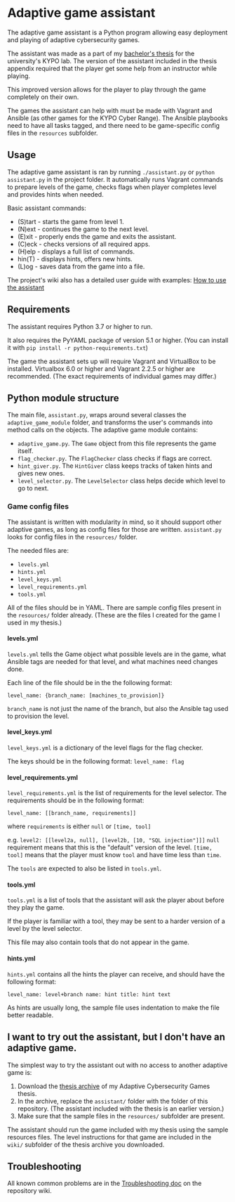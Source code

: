 # Adaptive game assistant
The adaptive game assistant is a Python program allowing easy deployment and playing of adaptive cybersecurity games.

The assistant was made as a part of my [bachelor's thesis]() for the university's KYPO lab.
The version of the assistant included in the thesis appendix required 
that the player get some help from an instructor while playing.

This improved version allows for the player to play through the game completely on their own.

The games the assistant can help with must be made with Vagrant and Ansible (as other games for
the KYPO Cyber Range). The Ansible playbooks need to have all tasks tagged, and
there need to be game-specific config files in the `resources` subfolder.

## Usage
The adaptive game assistant is ran by running `./assistant.py` or `python assistant.py` in the project folder.
It automatically runs Vagrant commands to prepare levels of the game,
checks flags when player completes level and provides hints when needed.

Basic assistant commands:
- (S)tart - starts the game from level 1.
- (N)ext  - continues the game to the next level.
- (E)xit  - properly ends the game and exits the assistant.
- (C)eck  - checks versions of all required apps.
- (H)elp  - displays a full list of commands.
- hin(T)  - displays hints, offers new hints.
- (L)og   - saves data from the game into a file.

The project's wiki also has a detailed user guide with examples: [How to use the assistant]()
## Requirements
The assistant requires Python 3.7 or higher to run.

It also requires the PyYAML package of version 5.1 or higher.
(You can install it with `pip install -r python-requirements.txt`)

The game the assistant sets up will require Vagrant and VirtualBox to be installed.
Virtualbox 6.0 or higher and Vagrant 2.2.5 or higher are recommended. 
(The exact requirements of individual games may differ.)

## Python module structure
The main file, `assistant.py`, wraps around several classes the `adaptive_game_module` folder,
and transforms the user's commands into method calls on the objects.
The adaptive game module contains:
- `adaptive_game.py`. The `Game` object from this file represents the game itself.
- `flag_checker.py`. The `FlagChecker` class checks if flags are correct.
- `hint_giver.py`. The `HintGiver` class keeps tracks of taken hints and gives new ones.
- `level_selector.py`. The `LevelSelector` class helps decide which level to go to next.

### Game config files
The assistant is written with modularity in mind, so it should support other adaptive games,
as long as config files for those are written. `assistant.py` looks for config files in the
`resources/` folder.

The needed files are:
- `levels.yml`
- `hints.yml`
- `level_keys.yml`
- `level_requirements.yml`
- `tools.yml`

All of the files should be in YAML. There are sample config files present in the `resources/` folder already.
(These are the files I created for the game I used in my thesis.)
#### levels.yml
`levels.yml` tells the Game object what possible levels are in the game, what Ansible tags
are needed for that level, and what machines need changes done.

Each line of the file should be in the the following format:

`level_name: {branch_name: [machines_to_provision]}`

`branch_name` is not just the name of the branch, but also the Ansible tag used to provision the level.
#### level_keys.yml
`level_keys.yml` is a dictionary of the level flags for the flag checker.

The keys should be in the following format:
`level_name: flag`
#### level_requirements.yml
`level_requirements.yml` is the list of requirements for the level selector.
The requirements should be in the following format:

`level_name: [[branch_name, requirements]]`

where `requirements` is either `null` or `[time, tool]`

e.g. `level2: [[level2a, null], [level2b, [10, "SQL injection"]]]`
`null` requirement means that this is the "default" version of the level.
`[time, tool]` means that the player must know `tool` and have time less than `time`.

The `tools` are expected to also be listed in `tools.yml`.
#### tools.yml
`tools.yml` is a list of tools that the assistant will ask the player about before they play the game.

If the player is familiar with a tool, they may be sent to a harder version of a level by the level selector.

This file may also contain tools that do not appear in the game.

#### hints.yml
`hints.yml` contains all the hints the player can receive, and should have the following format:

`level_name: level+branch name: hint title: hint text`

As hints are usually long, the sample file uses indentation to make the file better readable.

## I want to try out the assistant, but I don't have an adaptive game.
The simplest way to try the assistant out with no access to another adaptive game is:

1. Download the [thesis archive]() of my Adaptive Cybersecurity Games thesis.
2. In the archive, replace the `assistant/` folder with the folder of this repository.
(The assistant included with the thesis is an earlier version.)
3. Make sure that the sample files in the `resources/` subfolder are present.

The assistant should run the game included with my thesis using the sample resources files.
The level instructions for that game are included in the `wiki/` subfolder of the thesis archive you downloaded.

## Troubleshooting
All known common problems are in the [Troubleshooting doc]() on the repository wiki.
